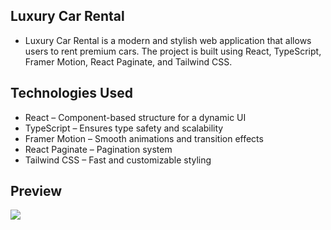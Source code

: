 ## **Luxury Car Rental**
- Luxury Car Rental is a modern and stylish web application that allows users to rent premium cars. The project is built using React, TypeScript, Framer Motion, React Paginate, and Tailwind CSS.

## **Technologies Used**
- React – Component-based structure for a dynamic UI
- TypeScript – Ensures type safety and scalability
- Framer Motion – Smooth animations and transition effects
- React Paginate – Pagination system
- Tailwind CSS – Fast and customizable styling

## **Preview**
![](gif.gif)